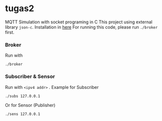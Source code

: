 # tugas2
MQTT Simulation with socket programing in C
This project using external library `json-c`. Installation in [here](https://github.com/json-c/json-c)
For running this code, please run `./broker` first.

### Broker
Run with 
```
./broker
```

### Subscriber & Sensor
Run with `<ipv4 addr>` . Example for Subscriber
```
./subs 127.0.0.1
```
Or for Sensor (Publisher)
```
./sens 127.0.0.1
```
